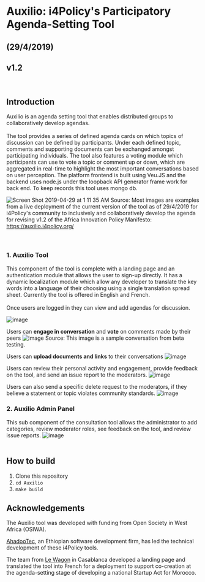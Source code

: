 
# Auxilio: i4Policy's Participatory Agenda-Setting Tool
## (29/4/2019)
## v1.2 
<br>


## Introduction

Auxilio is an agenda setting tool that enables distributed groups to collaboratively develop agendas. 
<br><br>
The tool provides a series of defined agenda cards on which topics of discussion can be defined by participants. Under each defined topic, comments and supporting documents can be exchanged amongst participating individuals. The tool also features a voting module which participants can use to vote a topic or comment up or down, which are aggregated in real-time to highlight the most important conversations based on user perception. The platform frontend is built using Veu.JS and the backend uses node.js under the loopback API generator frame work for back end. To keep records this tool uses mongo db.

![Screen Shot 2019-04-29 at 1 11 35 AM](https://user-images.githubusercontent.com/43605024/56871272-c8fa0300-6a1b-11e9-9539-0580a4ea5f89.png)
Source: Most images are examples from a live deployment of the current version of the tool as of 29/4/2019 for i4Policy's community to inclusively and collaboratively develop the agenda for revising v1.2 of the Africa Innovation Policy Manifesto: https://auxilio.i4policy.org/
<br><br><br>

### 1. Auxilio Tool

This component of the tool is complete with a landing page and an authentication module that allows the user to sign-up directly. It has a dynamic localization module which allow any developer to translate the key words into a language of their choosing using a single translation spread sheet. Currently the tool is offered in English and French.
<br><br>
Once users are logged in they can view and add agendas for discussion.
 
![image](https://user-images.githubusercontent.com/43605024/56872047-031bd280-6a25-11e9-94b3-8bd703f4aff0.png)
<br>

Users can **engage in conversation** and **vote** on comments made by their peers
![image](https://user-images.githubusercontent.com/43605024/56872076-63ab0f80-6a25-11e9-9d69-4dddbcd73001.png)
Source: This image is a sample conversation from beta testing.
<br>

Users can **upload documents and links** to their conversations
![image](https://user-images.githubusercontent.com/43605024/56872227-da94d800-6a26-11e9-8783-a054a33df749.png)
<br>

Users can review their personal activity and engagement, provide feedback on the tool, and send an issue report to the moderators.
![image](https://user-images.githubusercontent.com/43605024/56872599-44af7c00-6a2b-11e9-8f35-e91e78b129af.png)
<br>

Users can also send a specific delete request to the moderators, if they believe a statement or topic violates community standards.
![image](https://user-images.githubusercontent.com/43605024/56872625-99eb8d80-6a2b-11e9-9d02-40919089d09f.png)
<br>

### 2. Auxilio Admin Panel

This sub component of the consultation tool allows the administrator to add categories, review moderator roles, see feedback on the tool, and review issue reports.
![image](https://user-images.githubusercontent.com/43605024/56872696-4e85af00-6a2c-11e9-82f9-e810105df352.png)
<br><br>

## How to build
1. Clone this repository
2. `cd Auxilio`
3. `make build`

## Acknowledgements

The Auxilio tool was developed with funding from Open Society in West Africa (OSIWA).

[AhadooTec](https://www.ahadootec.com/), an Ethiopian software development firm, has led the technical development of these i4Policy tools.

The team from [Le Wagon](https://www.lewagon.com/casablanca) in Casablanca developed a landing page and translated the tool into French for a deployment to support co-creation at the agenda-setting stage of developing a national Startup Act for Morocco.
